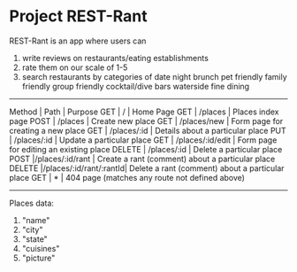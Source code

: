 # Project REST-Rant

REST-Rant is an app where users can
1. write reviews on restaurants/eating establishments
2. rate them on our scale of 1-5
3. search restaurants by categories of 
    date night
    brunch 
    pet friendly
    family friendly
    group friendly
    cocktail/dive bars
    waterside
    fine dining
    
----------------------------------------------------------------------------
Method   |      Path              | Purpose
GET      |            /           |  Home Page
GET      |        /places         |  Places index page
POST     |        /places         |  Create new place
GET      |       /places/new      |  Form page for creating a new place
GET      |      /places/:id       |  Details about a particular place
PUT      |      /places/:id       |  Update a particular place
GET      |     /places/:id/edit   |  Form page for editing an existing place
DELETE   |   /places/:id          |  Delete a particular place
POST     |/places/:id/rant        |  Create a rant (comment) about a particular place
DELETE   |/places/:id/rant/:rantId|  Delete a rant (comment) about a particular place
GET      |            *           |  404 page (matches any route not defined above)

------------------------------------------------------------------------------
Places data:
1. "name"
2. "city"
3. "state"
4. "cuisines"
5. "picture"
